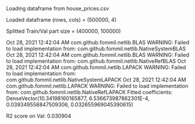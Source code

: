 Loading dataframe from house_prices.csv

Loaded dataframe (rows, cols) = (500000, 4)

Splitted Train/Val part size = (400000, 100000)

Oct 28, 2021 12:42:04 AM com.github.fommil.netlib.BLAS <clinit>
WARNING: Failed to load implementation from: com.github.fommil.netlib.NativeSystemBLAS
Oct 28, 2021 12:42:04 AM com.github.fommil.netlib.BLAS <clinit>
WARNING: Failed to load implementation from: com.github.fommil.netlib.NativeRefBLAS
Oct 28, 2021 12:42:04 AM com.github.fommil.netlib.LAPACK <clinit>
WARNING: Failed to load implementation from: com.github.fommil.netlib.NativeSystemLAPACK
Oct 28, 2021 12:42:04 AM com.github.fommil.netlib.LAPACK <clinit>
WARNING: Failed to load implementation from: com.github.fommil.netlib.NativeRefLAPACK
Fitted coefficients:
DenseVector(10.34198160165877, 6.536673987862301E-4, 0.039349558847509306, 0.032655969045390615)

R2 score on Val: 0.030904
